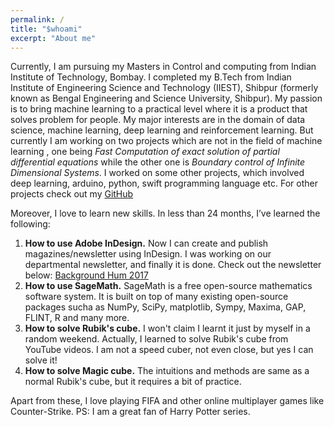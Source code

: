 ```yaml
---
permalink: /
title: "$whoami"
excerpt: "About me"
---
```


Currently, I am pursuing my Masters in Control and computing from Indian
Institute of Technology, Bombay. I completed my B.Tech from Indian Institute of
Engineering Science and Technology (IIEST), Shibpur (formerly known as Bengal
Engineering and Science University, Shibpur). My passion is to bring machine learning to a practical level where it is a product that solves problem for people.
My major interests are in the domain of data science, machine learning, deep learning and reinforcement learning. But currently I am working on two projects which are not in the field of machine learning
, one being *Fast Computation of exact solution of partial differential equations* while the other one is *Boundary control of Infinite Dimensional Systems*.
I worked on some other projects, which involved deep learning, arduino, python, swift programming language etc.
For other projects check out my [GitHub]("https://github.com/ayansengupta17/")

Moreover, I love to learn new skills. In less than 24 months, I’ve learned the following:
1. **How to use Adobe InDesign.** Now I can create and publish magazines/newsletter using InDesign. I was working on our departmental newsletter, and finally it is done. Check out the newsletter below:
[Background Hum 2017]("https://issuu.com/ayansengupta17/docs/bh_final")
2. **How to use SageMath.** SageMath is a free open-source mathematics software system. It is built on top of many existing open-source packages sucha as NumPy, SciPy, matplotlib, Sympy, Maxima, GAP, FLINT, R and many more.
3. **How to solve Rubik's cube.** I won't claim I learnt it just by myself in a random weekend. Actually, I learned to solve Rubik's cube from YouTube videos. I am not a speed cuber, not even close, but yes I can solve it!
4. **How to solve Magic cube.** The intuitions and methods are same as a normal Rubik's cube, but it requires a bit of practice.

Apart from these, I love playing FIFA and other online multiplayer games like Counter-Strike.
PS: I am a great fan of Harry Potter series.

